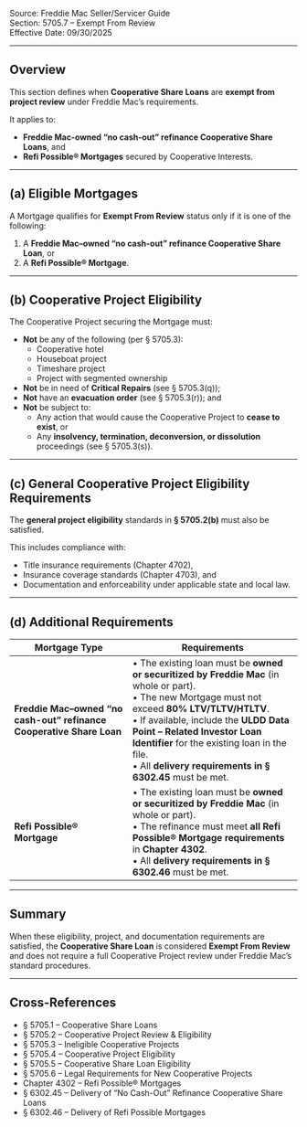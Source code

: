 Source: Freddie Mac Seller/Servicer Guide  
Section: 5705.7 – Exempt From Review  
Effective Date: 09/30/2025  

---

## Overview
This section defines when **Cooperative Share Loans** are **exempt from project review** under Freddie Mac’s requirements.

It applies to:
- **Freddie Mac-owned “no cash-out” refinance Cooperative Share Loans**, and  
- **Refi Possible® Mortgages** secured by Cooperative Interests.

---

## (a) Eligible Mortgages
A Mortgage qualifies for **Exempt From Review** status only if it is one of the following:

1. A **Freddie Mac–owned “no cash-out” refinance Cooperative Share Loan**, or  
2. A **Refi Possible® Mortgage**.

---

## (b) Cooperative Project Eligibility
The Cooperative Project securing the Mortgage must:

- **Not** be any of the following (per § 5705.3):
  - Cooperative hotel  
  - Houseboat project  
  - Timeshare project  
  - Project with segmented ownership  
- **Not** be in need of **Critical Repairs** (see § 5705.3(q));  
- **Not** have an **evacuation order** (see § 5705.3(r)); and  
- **Not** be subject to:
  - Any action that would cause the Cooperative Project to **cease to exist**, or  
  - Any **insolvency, termination, deconversion, or dissolution** proceedings (see § 5705.3(s)).

---

## (c) General Cooperative Project Eligibility Requirements
The **general project eligibility** standards in **§ 5705.2(b)** must also be satisfied.

This includes compliance with:
- Title insurance requirements (Chapter 4702),  
- Insurance coverage standards (Chapter 4703), and  
- Documentation and enforceability under applicable state and local law.

---

## (d) Additional Requirements

| **Mortgage Type** | **Requirements** |
|--------------------|------------------|
| **Freddie Mac–owned “no cash-out” refinance Cooperative Share Loan** | • The existing loan must be **owned or securitized by Freddie Mac** (in whole or part).  <br> • The new Mortgage must not exceed **80% LTV/TLTV/HTLTV**.  <br> • If available, include the **ULDD Data Point – Related Investor Loan Identifier** for the existing loan in the file.  <br> • All **delivery requirements in § 6302.45** must be met. |
| **Refi Possible® Mortgage** | • The existing loan must be **owned or securitized by Freddie Mac** (in whole or part).  <br> • The refinance must meet **all Refi Possible® Mortgage requirements** in **Chapter 4302**.  <br> • All **delivery requirements in § 6302.46** must be met. |

---

## Summary
When these eligibility, project, and documentation requirements are satisfied, the **Cooperative Share Loan** is considered **Exempt From Review** and does not require a full Cooperative Project review under Freddie Mac’s standard procedures.

---

## Cross-References
- § 5705.1 – Cooperative Share Loans  
- § 5705.2 – Cooperative Project Review & Eligibility  
- § 5705.3 – Ineligible Cooperative Projects  
- § 5705.4 – Cooperative Project Eligibility  
- § 5705.5 – Cooperative Share Loan Eligibility  
- § 5705.6 – Legal Requirements for New Cooperative Projects  
- Chapter 4302 – Refi Possible® Mortgages  
- § 6302.45 – Delivery of “No Cash-Out” Refinance Cooperative Share Loans  
- § 6302.46 – Delivery of Refi Possible Mortgages
